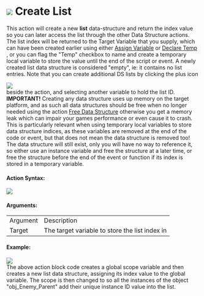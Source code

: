 #  ![](https://gms.magecorn.com/Manual/assets/Images/Scripting_Reference/Drag_And_Drop/Reference/Data_Structures/i_DS_Create_List.png) Create List

This action will create a new **list** data-structure and return the
index value so you can later access the list through the other Data
Structure actions. The list index will be returned to the Target
Variable that you supply, which can have been created earlier using
either [Assign Variable](../Common/Assign_Variable) or [Declare
Temp](../Common/Declare_Temporary_Variable) , or you can flag the
"Temp" checkbox to name and create a temporary local variable to store
the value until the end of the script or event. A newly created list
data structure is considered "empty", ie: it contains no list entries.
Note that you can create additional DS lists by clicking the plus icon
  
![](https://gms.magecorn.com/Manual/assets/Images/Scripting_Reference/Drag_And_Drop/Reference/Icon_Expand_Arguments.png)  
beside the action, and selecting another variable to hold the list ID.
**IMPORTANT!** Creating any data structure uses up memory on the target
platform, and as such all data structures should be free when no longer
needed using the action [Free Data Structure](Free_Data_Structure)
otherwise you get a memory leak which can impair your games performance
or even cause it to crash. This is particularly relevant when using
temporary local variables to store data structure indices, as these
variables are removed at the end of the code or event, but that does not
mean the data structure is removed too! The data structure will still
exist, only you will have no way to reference it, so either use an
instance variable and free the structure at a later time, or free the
structure before the end of the event or function if its index is stored
in a temporary variable.

#### Action Syntax:

  
![](https://gms.magecorn.com/Manual/assets/Images/Scripting_Reference/Drag_And_Drop/Reference/Data_Structures/a_DS_Create_List.png)  

#### Arguments:

|          |                                                |
|----------|------------------------------------------------|
| Argument | Description                                    |
| Target   | The target variable to store the list index in |

#### Example:

  
![](https://gms.magecorn.com/Manual/assets/Images/Scripting_Reference/Drag_And_Drop/Reference/Data_Structures/e_DS_Create_List.png)  
The above action block code creates a global scope variable and then
creates a new list data structure, assigning its index value to the
global variable. The scope is then changed to so all the instances of
the object "obj_Enemy_Parent" add their unique instance ID value into
the list.
